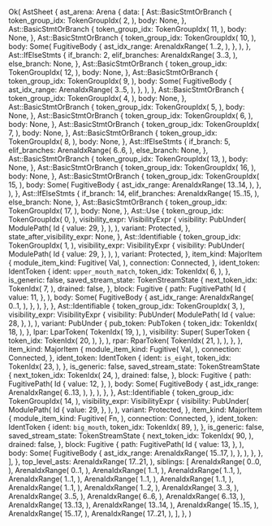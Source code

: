 Ok(
    AstSheet {
        ast_arena: Arena {
            data: [
                Ast::BasicStmtOrBranch {
                    token_group_idx: TokenGroupIdx(
                        2,
                    ),
                    body: None,
                },
                Ast::BasicStmtOrBranch {
                    token_group_idx: TokenGroupIdx(
                        11,
                    ),
                    body: None,
                },
                Ast::BasicStmtOrBranch {
                    token_group_idx: TokenGroupIdx(
                        10,
                    ),
                    body: Some(
                        FugitiveBody {
                            ast_idx_range: ArenaIdxRange(
                                1..2,
                            ),
                        },
                    ),
                },
                Ast::IfElseStmts {
                    if_branch: 2,
                    elif_branches: ArenaIdxRange(
                        3..3,
                    ),
                    else_branch: None,
                },
                Ast::BasicStmtOrBranch {
                    token_group_idx: TokenGroupIdx(
                        12,
                    ),
                    body: None,
                },
                Ast::BasicStmtOrBranch {
                    token_group_idx: TokenGroupIdx(
                        9,
                    ),
                    body: Some(
                        FugitiveBody {
                            ast_idx_range: ArenaIdxRange(
                                3..5,
                            ),
                        },
                    ),
                },
                Ast::BasicStmtOrBranch {
                    token_group_idx: TokenGroupIdx(
                        4,
                    ),
                    body: None,
                },
                Ast::BasicStmtOrBranch {
                    token_group_idx: TokenGroupIdx(
                        5,
                    ),
                    body: None,
                },
                Ast::BasicStmtOrBranch {
                    token_group_idx: TokenGroupIdx(
                        6,
                    ),
                    body: None,
                },
                Ast::BasicStmtOrBranch {
                    token_group_idx: TokenGroupIdx(
                        7,
                    ),
                    body: None,
                },
                Ast::BasicStmtOrBranch {
                    token_group_idx: TokenGroupIdx(
                        8,
                    ),
                    body: None,
                },
                Ast::IfElseStmts {
                    if_branch: 5,
                    elif_branches: ArenaIdxRange(
                        6..6,
                    ),
                    else_branch: None,
                },
                Ast::BasicStmtOrBranch {
                    token_group_idx: TokenGroupIdx(
                        13,
                    ),
                    body: None,
                },
                Ast::BasicStmtOrBranch {
                    token_group_idx: TokenGroupIdx(
                        16,
                    ),
                    body: None,
                },
                Ast::BasicStmtOrBranch {
                    token_group_idx: TokenGroupIdx(
                        15,
                    ),
                    body: Some(
                        FugitiveBody {
                            ast_idx_range: ArenaIdxRange(
                                13..14,
                            ),
                        },
                    ),
                },
                Ast::IfElseStmts {
                    if_branch: 14,
                    elif_branches: ArenaIdxRange(
                        15..15,
                    ),
                    else_branch: None,
                },
                Ast::BasicStmtOrBranch {
                    token_group_idx: TokenGroupIdx(
                        17,
                    ),
                    body: None,
                },
                Ast::Use {
                    token_group_idx: TokenGroupIdx(
                        0,
                    ),
                    visibility_expr: VisibilityExpr {
                        visibility: PubUnder(
                            ModulePath(
                                Id {
                                    value: 29,
                                },
                            ),
                        ),
                        variant: Protected,
                    },
                    state_after_visibility_expr: None,
                },
                Ast::Identifiable {
                    token_group_idx: TokenGroupIdx(
                        1,
                    ),
                    visibility_expr: VisibilityExpr {
                        visibility: PubUnder(
                            ModulePath(
                                Id {
                                    value: 29,
                                },
                            ),
                        ),
                        variant: Protected,
                    },
                    item_kind: MajorItem {
                        module_item_kind: Fugitive(
                            Val,
                        ),
                        connection: Connected,
                    },
                    ident_token: IdentToken {
                        ident: `upper_mouth_match`,
                        token_idx: TokenIdx(
                            6,
                        ),
                    },
                    is_generic: false,
                    saved_stream_state: TokenStreamState {
                        next_token_idx: TokenIdx(
                            7,
                        ),
                        drained: false,
                    },
                    block: Fugitive {
                        path: FugitivePath(
                            Id {
                                value: 11,
                            },
                        ),
                        body: Some(
                            FugitiveBody {
                                ast_idx_range: ArenaIdxRange(
                                    0..1,
                                ),
                            },
                        ),
                    },
                },
                Ast::Identifiable {
                    token_group_idx: TokenGroupIdx(
                        3,
                    ),
                    visibility_expr: VisibilityExpr {
                        visibility: PubUnder(
                            ModulePath(
                                Id {
                                    value: 28,
                                },
                            ),
                        ),
                        variant: PubUnder {
                            pub_token: PubToken {
                                token_idx: TokenIdx(
                                    18,
                                ),
                            },
                            lpar: LparToken(
                                TokenIdx(
                                    19,
                                ),
                            ),
                            visibility: Super(
                                SuperToken {
                                    token_idx: TokenIdx(
                                        20,
                                    ),
                                },
                            ),
                            rpar: RparToken(
                                TokenIdx(
                                    21,
                                ),
                            ),
                        },
                    },
                    item_kind: MajorItem {
                        module_item_kind: Fugitive(
                            Val,
                        ),
                        connection: Connected,
                    },
                    ident_token: IdentToken {
                        ident: `is_eight`,
                        token_idx: TokenIdx(
                            23,
                        ),
                    },
                    is_generic: false,
                    saved_stream_state: TokenStreamState {
                        next_token_idx: TokenIdx(
                            24,
                        ),
                        drained: false,
                    },
                    block: Fugitive {
                        path: FugitivePath(
                            Id {
                                value: 12,
                            },
                        ),
                        body: Some(
                            FugitiveBody {
                                ast_idx_range: ArenaIdxRange(
                                    6..13,
                                ),
                            },
                        ),
                    },
                },
                Ast::Identifiable {
                    token_group_idx: TokenGroupIdx(
                        14,
                    ),
                    visibility_expr: VisibilityExpr {
                        visibility: PubUnder(
                            ModulePath(
                                Id {
                                    value: 29,
                                },
                            ),
                        ),
                        variant: Protected,
                    },
                    item_kind: MajorItem {
                        module_item_kind: Fugitive(
                            Fn,
                        ),
                        connection: Connected,
                    },
                    ident_token: IdentToken {
                        ident: `big_mouth`,
                        token_idx: TokenIdx(
                            89,
                        ),
                    },
                    is_generic: false,
                    saved_stream_state: TokenStreamState {
                        next_token_idx: TokenIdx(
                            90,
                        ),
                        drained: false,
                    },
                    block: Fugitive {
                        path: FugitivePath(
                            Id {
                                value: 13,
                            },
                        ),
                        body: Some(
                            FugitiveBody {
                                ast_idx_range: ArenaIdxRange(
                                    15..17,
                                ),
                            },
                        ),
                    },
                },
            ],
        },
        top_level_asts: ArenaIdxRange(
            17..21,
        ),
        siblings: [
            ArenaIdxRange(
                0..0,
            ),
            ArenaIdxRange(
                0..1,
            ),
            ArenaIdxRange(
                1..1,
            ),
            ArenaIdxRange(
                1..1,
            ),
            ArenaIdxRange(
                1..1,
            ),
            ArenaIdxRange(
                1..1,
            ),
            ArenaIdxRange(
                1..1,
            ),
            ArenaIdxRange(
                1..1,
            ),
            ArenaIdxRange(
                1..2,
            ),
            ArenaIdxRange(
                3..3,
            ),
            ArenaIdxRange(
                3..5,
            ),
            ArenaIdxRange(
                6..6,
            ),
            ArenaIdxRange(
                6..13,
            ),
            ArenaIdxRange(
                13..13,
            ),
            ArenaIdxRange(
                13..14,
            ),
            ArenaIdxRange(
                15..15,
            ),
            ArenaIdxRange(
                15..17,
            ),
            ArenaIdxRange(
                17..21,
            ),
        ],
    },
)